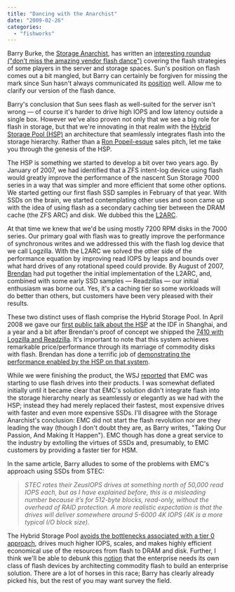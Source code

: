 ```yaml
---
title: "Dancing with the Anarchist"
date: "2009-02-26"
categories: 
  - "fishworks"
---
```


Barry Burke, the [Storage Anarchist](http://thestorageanarchist.typepad.com/weblog/), has written an [interesting roundup ("don't miss the amazing vendor flash dance")](http://thestorageanarchist.typepad.com/weblog/2009/02/1039-dont-miss-the-amazing-vendor-flash-dance.html) covering the flash strategies of some players in the server and storage spaces. Sun's position on flash comes out a bit mangled, but Barry can certainly be forgiven for missing the mark since Sun hasn't always communicated its [position](http://dtrace.org/blogs/ahl/hsp_goes_glossy) well. Allow me to clarify our version of the flash dance.

Barry's conclusion that Sun sees flash as well-suited for the server isn't wrong — of course it's harder to drive high IOPS and low latency outside a single box. However we've also proven not only that we see a big role for flash in storage, but that we're innovating in that realm with the [Hybrid Storage Pool (HSP)](http://dtrace.org/blogs/ahl/hybrid_storage_pools_in_cacm) an architecture that seamlessly integrates flash into the storage hierarchy. Rather than a [Ron Popeil-esque](http://www.theregister.co.uk/2004/07/08/dtrace_user_take/) sales pitch, let me take you through the genesis of the HSP.

The HSP is something we started to develop a bit over two years ago. By January of 2007, we had identified that a ZFS intent-log device using flash would greatly improve the performance of the nascent Sun Storage 7000 series in a way that was simpler and more efficient that some other options. We started getting our first flash SSD samples in February of that year. With SSDs on the brain, we started contemplating other uses and soon came up with the idea of using flash as a secondary caching tier between the DRAM cache (the ZFS ARC) and disk. We dubbed this the [L2ARC](http://blogs.sun.com/brendan/entry/test).

At that time we knew that we'd be using mostly 7200 RPM disks in the 7000 series. Our primary goal with flash was to greatly improve the performance of synchronous writes and we addressed this with the flash log device that we call Logzilla. With the L2ARC we solved the other side of the performance equation by improving read IOPS by leaps and bounds over what hard drives of any rotational speed could provide. By August of 2007, [Brendan](http://blogs.sun.com/brendan) had put together the initial implementation of the L2ARC, and, combined with some early SSD samples — Readzillas — our initial enthusiasm was borne out. Yes, it's a caching tier so some workloads will do better than others, but customers have been very pleased with their results.

These two distinct uses of flash comprise the Hybrid Storage Pool. In April 2008 we gave our [first public talk about the HSP](http://blocksandfiles.com/article/5400) at the IDF in Shanghai, and a year and a bit after Brendan's proof of concept we shipped the [7410 with Logzilla and Readzilla](http://dtrace.org/blogs/ahl/fishworks_launch). It's important to note that this system achieves remarkable price/performance through its marriage of commodity disks with flash. Brendan has done a terrific job of [demonstrating the performance enabled by the HSP on that system](http://blogs.sun.com/brendan/entry/l2arc_screenshots).

While we were finishing the product, the WSJ [reported](http://www.australianit.news.com.au/story/0,24897,23054788-5013040,00.html) that EMC was starting to use flash drives into their products. I was somewhat deflated initially until it became clear that EMC's solution didn't integrate flash into the storage hierarchy nearly as seamlessly or elegantly as we had with the HSP; instead they had merely replaced their fastest, most expensive drives with faster and even more expensive SSDs. I'll disagree with the Storage Anarchist's conclusion: EMC did not start the flash revolution nor are they leading the way (though I don't doubt they are, as Barry writes, "Taking Our Passion, And Making It Happen"). EMC though has done a great service to the industry by extolling the virtues of SSDs and, presumably, to EMC customers by providing a faster tier for HSM.

In the same article, Barry alludes to some of the problems with EMC's approach using SSDs from STEC:

> _STEC rates their ZeusIOPS drives at something north of 50,000 read IOPS each, but as I have explained before, this is a misleading number because it’s for 512-byte blocks, read-only, without the overhead of RAID protection. A more realistic expectation is that the drives will deliver somewhere around 5-6000 4K IOPS (4K is a more typical I/O block size)._

The Hybrid Storage Pool [avoids the bottlenecks associated with a tier 0 approach](http://dtrace.org/blogs/ahl/shadow_of_hsp), drives much higher IOPS, scales, and makes highly efficient economical use of the resources from flash to DRAM and disk. Further, I think we'll be able to debunk this [notion](http://thestorageanarchist.typepad.com/weblog/2009/02/1042-modular-storage-whats-in-a-name.html) that the enterprise needs its own class of flash devices by architecting commodity flash to build an enterprise solution. There are a lot of horses in this race; Barry has clearly already picked his, but the rest of you may want survey the field.
